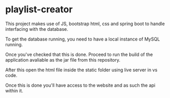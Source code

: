 # playlist-creator

This project makes use of JS, bootstrap html, css and spring boot to handle interfacing with the database.

To get the database running, you need to have a local instance of MySQL running.

Once you've checked that this is done. Proceed to run the build of the application avaliable as the jar file from this repository.

After this open the html file inside the static folder using live server in vs code. 

Once this is done you'll have access to the website and as such the api within it. 
